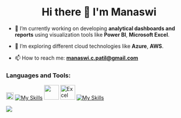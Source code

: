 <h1 align="center"> Hi there 👋 I'm Manaswi </h1>

- 🔭 I’m currently working on developing **analytical dashboards and reports** using visualization tools like **Power BI**, **Microsoft Excel**.

- 🌱 I’m exploring different cloud technologies like **Azure**, **AWS**.

- 📫 How to reach me: **manaswi.c.patil@gmail.com**

<h3>Languages and Tools:</h3>

<img height="20" src="https://img.shields.io/badge/Teradata-F37440.svg?style=for-the-badge&logo=Teradata&logoColor=white"> [![My Skills](https://skillicons.dev/icons?i=mysql,postgres&theme=light)](https://skillicons.dev) <img height="40" src="https://logos-world.net/wp-content/uploads/2022/02/Microsoft-Power-BI-Symbol.png"> <img src="https://github.com/sempostma/office365-icons/blob/master/png/256/excel.png" alt="Excel" width="40" height="40">  [![My Skills](https://skillicons.dev/icons?i=python&theme=light)](https://skillicons.dev)

![](https://komarev.com/ghpvc/?username=manaswipatil)
